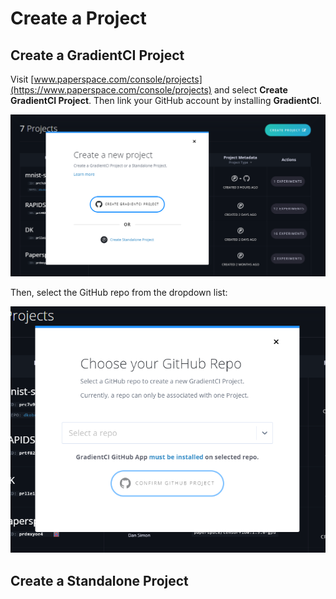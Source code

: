 # Create a Project

## Create a GradientCI Project

Visit [www.paperspace.com/console/projects](https://www.paperspace.com/console/projects) and select **Create GradientCI Project**.  Then link your GitHub account by installing **GradientCI**.  

![](../.gitbook/assets/image%20%289%29.png)

Then, select the GitHub repo from the dropdown list:

![](../.gitbook/assets/image%20%284%29.png)

## Create a Standalone Project


